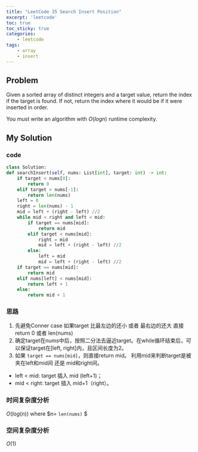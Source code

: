 ```yaml
---
title: "LeetCode 35 Search Insert Position"
excerpt: 'leetcode'
toc: true
toc_sticky: true
categories: 
    - leetcode
tags:
    - array
    - insert
---
```


## Problem
Given a sorted array of distinct integers and a target value, return the index if the target is found. If not, return the index where it would be if it were inserted in order.

You must write an algorithm with $O(log n)$ runtime complexity.




## My Solution

### code
```python
class Solution:
def searchInsert(self, nums: List[int], target: int) -> int:
    if target < nums[0]:
        return 0
    elif target > nums[-1]:
        return len(nums)
    left = 0
    right = len(nums) - 1
    mid = left + (right - left) //2
    while mid < right and left < mid:
        if target == nums[mid]:
            return mid
        elif target < nums[mid]:
            right = mid
            mid = left + (right - left) //2
        else:
            left = mid
            mid = left + (right - left) //2
    if target == nums[mid]:
        return mid
    elif nums[left] < nums[mid]:
        return left + 1
    else:
        return mid + 1
```

### 思路
1. 先避免Conner case 如果target 比最左边的还小 或者 最右边的还大 直接return 0 或者 len(nums)
2. 确定target在nums中后，按照二分法去逼近target。在while循环结束后，可以保证target在[left, right]内，且区间长度为2。
3. 如果  `target == nums[mid]`，则直接return mid。 利用mid来判断target是被夹在left和mid间 还是 mid和right间。
* left < mid: target 插入 mid (left+1)；
* mid < right: target 插入 mid+1（right）。

### 时间复杂度分析
$O(log(n))$ where $n= `len(nums)` $

### 空间复杂度分析
$O(1)$



